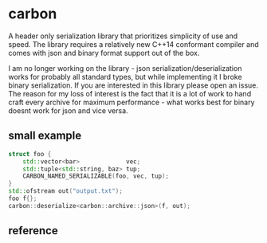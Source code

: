 # carbon
A header only serialization library that prioritizes simplicity of use and speed.
The library requires a relatively new C++14 conformant compiler and comes with json and binary format support out of the box.

I am no longer working on the library - json serialization/deserialization works for probably all standard types, but while implementing it I broke binary serialization. If you are interested in this library please open an issue. The reason for my loss of interest is the fact that it is a lot of work to hand craft every archive for maximum performance - what works best for binary doesnt work for json and vice versa. 

## small example
```cpp
struct foo {
    std::vector<bar>             vec;
    std::tuple<std::string, baz> tup;
    CARBON_NAMED_SERIALIZABLE(foo, vec, tup);
}
std::ofstream out("output.txt");
foo f{};
carbon::deserialize<carbon::archive::json>(f, out);
```

## reference

